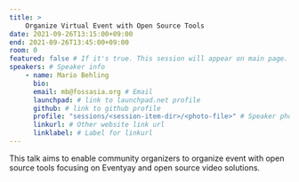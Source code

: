 ```yaml
---
title: >
    Organize Virtual Event with Open Source Tools 
date: 2021-09-26T13:15:00+09:00
end: 2021-09-26T13:45:00+09:00
room: 0
featured: false # If it's true. This session will appear on main page.
speakers: # Speaker info
    - name: Mario Behling
      bio: 
      email: mb@fossasia.org # Email
      launchpad: # link to launchpad.net profile
      github: # link to github profile
      profile: "sessions/<session-item-dir>/<photo-file>" # Speaker photo
      linkurl: # Other website link url
      linklabel: # Label for linkurl
---
```

This talk aims to enable community organizers to organize event with open source tools focusing on Eventyay and open source video solutions.


